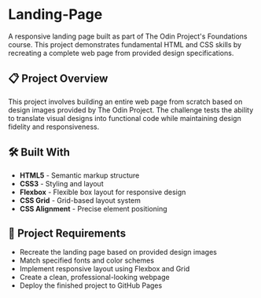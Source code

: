# Landing-Page

A responsive landing page built as part of The Odin Project's Foundations course. This project demonstrates fundamental HTML and CSS skills by recreating a complete web page from provided design specifications.

## 📋 Project Overview

This project involves building an entire web page from scratch based on design images provided by The Odin Project. The challenge tests the ability to translate visual designs into functional code while maintaining design fidelity and responsiveness.

## 🛠️ Built With

- **HTML5** - Semantic markup structure
- **CSS3** - Styling and layout
- **Flexbox** - Flexible box layout for responsive design
- **CSS Grid** - Grid-based layout system
- **CSS Alignment** - Precise element positioning

## 🎯 Project Requirements

- Recreate the landing page based on provided design images
- Match specified fonts and color schemes
- Implement responsive layout using Flexbox and Grid
- Create a clean, professional-looking webpage
- Deploy the finished project to GitHub Pages
